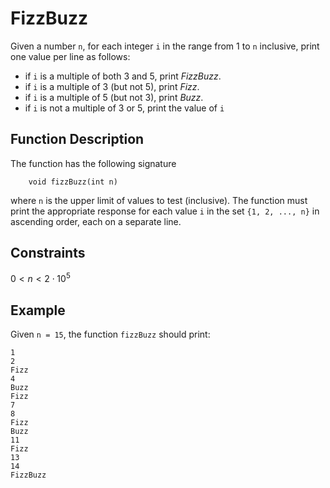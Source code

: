 # FizzBuzz

Given a number `n`, for each integer `i` in the range from 1 to `n` inclusive, print one value per line as follows:
- if `i` is a multiple of both 3 and 5, print _FizzBuzz_.
- if `i` is a multiple of 3 (but not 5), print _Fizz_.
- if `i` is a multiple of 5 (but not 3), print _Buzz_.
- if `i` is not a multiple of 3 or 5, print the value of `i`

## Function Description

The function has the following signature
```
    void fizzBuzz(int n)
```

where `n` is the upper limit of values to test (inclusive).
The function must print the appropriate response for each value `i` in the set `{1, 2, ..., n}` in ascending order, each on a separate line.

## Constraints
$0 < n < 2\cdot 10^5$

## Example
Given `n = 15`, the function `fizzBuzz` should print:
```
1
2
Fizz
4
Buzz
Fizz
7
8
Fizz
Buzz
11
Fizz
13
14
FizzBuzz
```
